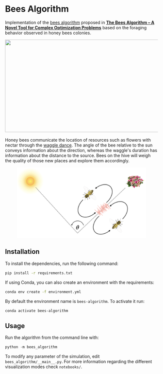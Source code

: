 # Bees Algorithm
Implementation of the [bees algorithm](https://en.wikipedia.org/wiki/Bees_algorithm) proposed in [**The Bees Algorithm – A Novel Tool for Complex Optimization Problems**](http://beesalgorithmsite.altervista.org/2006_-_The_Bees_Algorithm_A_Novel_Tool_for_Complex_Optimisation_Problems.pdf) based on the foraging behavior observed in honey bees colonies.

<p align="center">
    <img width="512" height="304" src="images/ba.gif">
</p>

Honey bees communicate the location of resources such as flowers with nectar through the [waggle dance](https://www.youtube.com/watch?v=LU_KD1enR3Q). The angle of the bee relative to the sun conveys information about the direction, whereas the waggle's duration has information about the distance to the source. Bees on the hive will weigh the quality of those new places and explore them accordingly.

<p align="center">
    <img width="426" height="232" src="images/waggle_dance.png">
</p>


## Installation

To install the dependencies, run the following command:

```bash
pip install -r requirements.txt
```

If using Conda, you can also create an environment with the requirements:

```bash
conda env create -f environment.yml
```

By default the environment name is `bees-algorithm`. To activate it run:

```bash
conda activate bees-algorithm
```



## Usage

Run the algorithm from the command line with:

```python
python -m bees_algorithm
```

To modify any parameter of the simulation, edit `bees_algorithm/__main__.py`. For more information regarding the different visualization modes check `notebooks/`.


